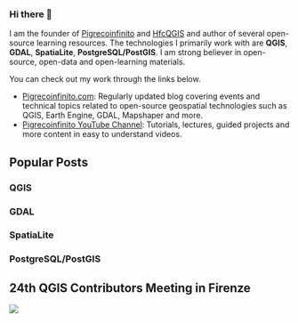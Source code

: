 ### Hi there 👋

<!--
**pigreco/pigreco** is a ✨ _special_ ✨ repository because its `README.md` (this file) appears on your GitHub profile.

Here are some ideas to get you started:

- 🔭 I’m currently working on ...
- 🌱 I’m currently learning ...
- 👯 I’m looking to collaborate on ...
- 🤔 I’m looking for help with ...
- 💬 Ask me about ...
- 📫 How to reach me: ...
- 😄 Pronouns: ...
- ⚡ Fun fact: ...
-->

I am the founder of [Pigrecoinfinito](https://pigrecoinfinito.com/) and [HfcQGIS](https://hfcqgis.opendatasicilia.it/) and author of several open-source learning resources. The technologies I primarily work with are **QGIS**, **GDAL**, **SpatiaLite**, **PostgreSQL/PostGIS**. I am strong believer in open-source, open-data and open-learning materials.

You can check out my work through the links below.

- [Pigrecoinfinito.com](https://pigrecoinfinito.com/): Regularly updated blog covering events and technical topics related to open-source geospatial technologies such as QGIS, Earth Engine, GDAL, Mapshaper and more.
- [Pigrecoinfinito YouTube Channel](https://www.youtube.com/c/@tot%C3%B2fiandaca): Tutorials, lectures, guided projects and more content in easy to understand videos.

## Popular Posts

### QGIS

### GDAL

### SpatiaLite

### PostgreSQL/PostGIS

## 24th QGIS Contributors Meeting in Firenze

![](https://pigrecoinfinito.files.wordpress.com/2022/08/foto-gruppo-2.png)